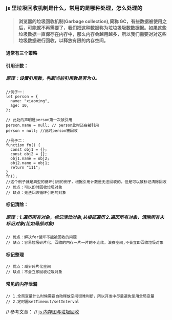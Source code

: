 ### js 里垃圾回收机制是什么，常用的是哪种处理，怎么处理的

> #### 浏览器的垃圾回收机制(Garbage collection),简称 GC，有些数据被使⽤之后，可能就不再需要了，我们把这种数据称为垃垃圾圾数数据据。如果这些垃圾数据⼀直保存在内存中，那么内存会越⽤越多，所以我们需要对对这些垃圾数据进⾏回收，以释放有限的内存空间。

#### 通常有三个策略

#### 引用计数：

##### 原理：设置引用数，判断当前引用数是否为 0。

```
//例子一：
let person = {
  name: "xiaoming",
  age: 10,
};

// 此处的声明是person第一次被引用
person.name = null; // person此时还在被引用
person = null; //此时person被回收

//例子二：
function fn() {
  const obj1 = {};
  const obj2 = {};
  obj1.name = obj2;
  obj2.name = obj1;
  return "111";
}
fn();
//这个例子就是典型的循环引用的例子，根据引用计数是无法回收的，但是可以被标记清除回收
// 优点：可以即时回收垃圾对象
// 缺点：无法回收循环引用的对象
```

#### 标记清除：

##### 原理：1.遍历所有对象，标记活动对象,从根部遍历 2.遍历所有对象，清除所有未标记对象(比如局部对象)

```
// 优点：解决for循环不能被回收的问题
// 缺点：容易垃圾碎片化，回收的内存一片一片的不连续，浪费空间,不会立即回收垃圾对象
```

#### 标记整理

```
// 优点：减少碎片化空间
// 缺点：不会立即回收垃圾对象
```

#### 常见的内存泄漏

```
// 1.全局变量什么时候需要自动释放空间很难判断，所以开发中尽量避免使用全局变量
// 2.定时器setTimeout/setInterval
```

// 参考文章：
// [js 内存图与垃圾回收](https://juejin.cn/post/6844903633591468040)
